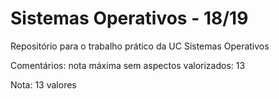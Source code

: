 # Sistemas Operativos - 18/19

Repositório para o trabalho prático da UC Sistemas Operativos


Comentários:
 nota máxima sem aspectos valorizados: 13

Nota: 13 valores
